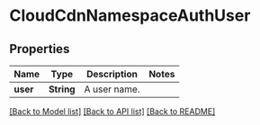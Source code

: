 # CloudCdnNamespaceAuthUser

## Properties

Name | Type | Description | Notes
------------ | ------------- | ------------- | -------------
**user** | **String** | A user name. | 

[[Back to Model list]](../README.md#documentation-for-models) [[Back to API list]](../README.md#documentation-for-api-endpoints) [[Back to README]](../README.md)


